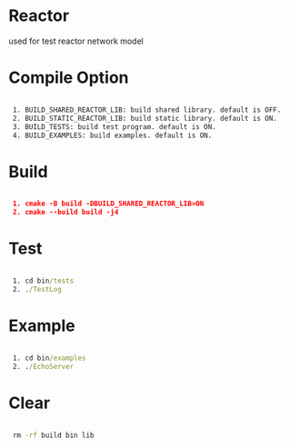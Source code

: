 # Reactor
used for test reactor network model

# Compile Option

``` cmd

 1. BUILD_SHARED_REACTOR_LIB: build shared library. default is OFF.
 2. BUILD_STATIC_REACTOR_LIB: build static library. default is ON.
 3. BUILD_TESTS: build test program. default is ON.
 4. BUILD_EXAMPLES: build examples. default is ON.

``` 

# Build

``` cmake

 1. cmake -B build -DBUILD_SHARED_REACTOR_LIB=ON
 2. cmake --build build -j4

```

# Test

``` cmd

 1. cd bin/tests
 2. ./TestLog

```

# Example

``` cmd

 1. cd bin/examples
 2. ./EchoServer

```

# Clear

``` cmd
 
 rm -rf build bin lib

```
